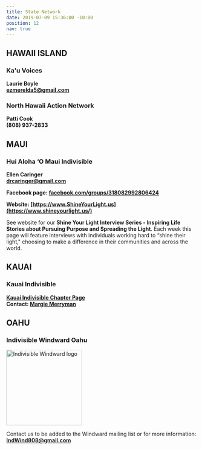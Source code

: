 ```yaml
---
title: State Network
date: 2019-07-09 15:36:00 -10:00
position: 12
nav: true
---
```


## **HAWAII ISLAND**

### **Ka'u Voices**

**Laurie Boyle**<br />
**[ezmerelda5@gmail.com](mailto:ezmeralda5@gmail.com)**

### **North Hawaii Action Network**

**Patti Cook**<br />
**(808) 937-2833**

## **MAUI**

### **Hui Aloha ‘O Maui Indivisible**

**Ellen Caringer**<br /> **[drcaringer@gmail.com](mailto:ezmeralda5@gmail.com)**

**Facebook page: [facebook.com/groups/318082992806424](https://www.facebook.com/groups/318082992806424)**

**Website: [https://www.ShineYourLight.us](https://www.shineyourlight.us/)**

See website for our **Shine Your Light Interview Series - Inspiring Life Stories about Pursuing Purpose and Spreading the Light**. Each week this page will feature interviews with individuals working hard to “shine their light," choosing to make a difference in their communities and across the world.

## **KAUAI**

### **Kauai Indivisible**

**[Kauai Indivisible Chapter Page](/chapters/kauai)**  
**Contact: [Margie Merryman](mailto:indivisiblekauai1@gmail.com)**

## **OAHU**

### **Indivisible Windward Oahu**

<img src="/uploads/2019-Ind-Wind.jpg" alt="Indivisible Windward logo" width="200px" />

Contact us to be added to the Windward mailing list or for more information: **[IndWind808@gmail.com](mailto:IndWind808@gmail.com)**
